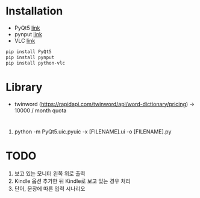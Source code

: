 # Installation

- PyQt5 [link](https://www.riverbankcomputing.com/static/Docs/PyQt5/)
- pynput [link](https://pynput.readthedocs.io/en/latest/index.html)
- VLC [link](https://www.videolan.org/vlc/download-windows.html)

```bash
pip install PyQt5
pip install pynput
pip install python-vlc
```

# Library
- twinword (https://rapidapi.com/twinword/api/word-dictionary/pricing)
-> 10000 / month quota

# 
1. python -m PyQt5.uic.pyuic -x [FILENAME].ui -o [FILENAME].py

# TODO

1. 보고 있는 모니터 왼쪽 위로 출력
2. Kindle 옵션 추가한 뒤 Kindle로 보고 있는 경우 처리
3. 단어, 문장에 따른 입력 시나리오
